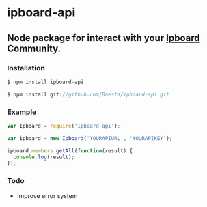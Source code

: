 ipboard-api
======

Node package for interact with your [Ipboard](https://invisionpower.com/4guides/developing-plugins-and-applications/rest-api/) Community.
---

### Installation
```javascript
$ npm install ipboard-api
```

```javascript
$ npm install git://github.com/Raesta/ipboard-api.git
```

### Example
```javascript
var Ipboard = require('ipboard-api');

var ipboard = new Ipboard('YOURAPIURL', 'YOURAPIKEY');

ipboard.members.getAll(function(result) {
  console.log(result);
});
```

### Todo
- improve error system
